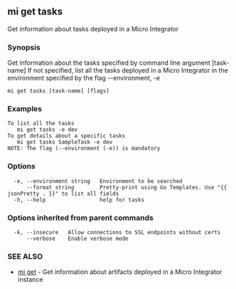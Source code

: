 ## mi get tasks

Get information about tasks deployed in a Micro Integrator

### Synopsis

Get information about the tasks specified by command line argument [task-name]
If not specified, list all the tasks deployed in a Micro Integrator in the environment specified by the flag --environment, -e

```
mi get tasks [task-name] [flags]
```

### Examples

```
To list all the tasks
   mi get tasks -e dev
To get details about a specific tasks
   mi get tasks SampleTask -e dev
NOTE: The flag (--environment (-e)) is mandatory
```

### Options

```
  -e, --environment string   Environment to be searched
      --format string        Pretty-print using Go Templates. Use "{{ jsonPretty . }}" to list all fields
  -h, --help                 help for tasks
```

### Options inherited from parent commands

```
  -k, --insecure   Allow connections to SSL endpoints without certs
      --verbose    Enable verbose mode
```

### SEE ALSO

* [mi get](mi_get.md)	 - Get information about artifacts deployed in a Micro Integrator instance

